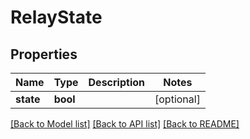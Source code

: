 # RelayState


## Properties
Name | Type | Description | Notes
------------ | ------------- | ------------- | -------------
**state** | **bool** |  | [optional] 

[[Back to Model list]](../README.md#documentation-for-models) [[Back to API list]](../README.md#documentation-for-api-endpoints) [[Back to README]](../README.md)


